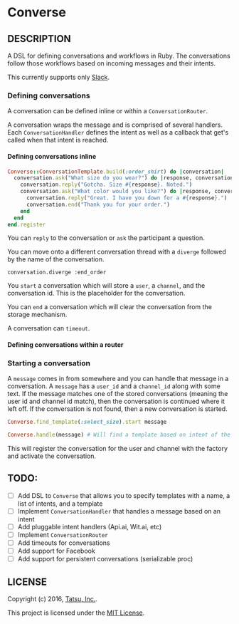 Converse
========

## DESCRIPTION

A DSL for defining conversations and workflows in Ruby. The conversations follow those workflows based on incoming messages and their intents.

This currently supports only [Slack](https://slack.com).

### Defining conversations

A conversation can be defined inline or within a `ConversationRouter`.

A conversation wraps the message and is comprised of several handlers. Each `ConversationHandler` defines the intent as well as a callback that get's called when that intent is reached.

#### Defining conversations inline

```ruby
Converse::ConversationTemplate.build(:order_shirt) do |conversation|
  conversation.ask("What size do you wear?") do |response, conversation|
    conversation.reply("Gotcha. Size #{response}. Noted.")
    conversation.ask("What color would you like?") do |response, conversation|
      conversation.reply("Great. I have you down for a #{response}.")
      conversation.end("Thank you for your order.")
    end
  end
end.register
```

You can `reply` to the conversation or `ask` the participant a question.

You can move onto a different conversation thread with a `diverge` followed by the name of the conversation.

```
conversation.diverge :end_order
```

You `start` a conversation which will store a `user`, a `channel`, and the conversation id. This is the placeholder for the conversation.

You can `end` a conversation which will clear the conversation from the storage mechanism.

A conversation can `timeout`.

#### Defining conversations within a router

### Starting a conversation

A `message` comes in from somewhere and you can handle that message in a conversation. A `message` has a `user_id` and a `channel_id` along with some text. If the message matches one of the stored conversations (meaning the user id and channel id match), then the conversation is continued where it left off. If the conversation is not found, then a new conversation is started.

```ruby
Converse.find_template(:select_size).start message
```

```ruby
Converse.handle(message) # Will find a template based on intent of the message
```

This will register the conversation for the user and channel with the factory and activate the conversation.

## TODO:

- [ ] Add DSL to `Converse` that allows you to specify templates with a name, a list of intents, and a template
- [ ] Implement `ConversationHandler` that handles a message based on an intent
- [ ] Add pluggable intent handlers (Api.ai, Wit.ai, etc)
- [ ] Implement `ConversationRouter`
- [ ] Add timeouts for conversations
- [ ] Add support for Facebook
- [ ] Add support for persistent conversations (serializable proc)

## LICENSE

Copyright (c) 2016, [Tatsu, Inc.](http://tatsu.io).

This project is licensed under the [MIT License](LICENSE.md).
